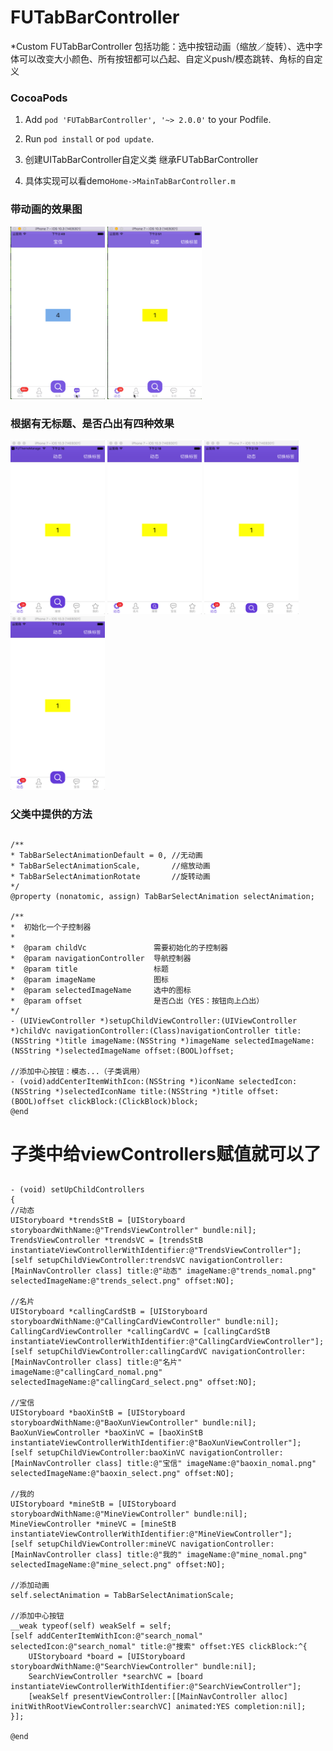 # FUTabBarController
*Custom FUTabBarController
包括功能：选中按钮动画（缩放／旋转）、选中字体可以改变大小颜色、所有按钮都可以凸起、自定义push/模态跳转、角标的自定义


### CocoaPods

  1. Add `pod 'FUTabBarController', '~> 2.0.0'` to your Podfile.

  2. Run `pod install` or `pod update`.

  3. 创建UITabBarController自定义类 继承FUTabBarController
  4. 具体实现可以看demo`Home->MainTabBarController.m`
  

### 带动画的效果图
<img src="https://github.com/FuJunZhi/FUResources/blob/master/Images/FUTabar.gif" width="30%" height="30%">
<img src="https://github.com/FuJunZhi/FUResources/blob/master/Images/FUTabar1.gif" width="30%" height="30%">

### 根据有无标题、是否凸出有四种效果
<img src="https://github.com/FuJunZhi/FUResources/blob/master/Images/FUTabar2.png" width="30%" height="30%">
<img src="https://github.com/FuJunZhi/FUResources/blob/master/Images/FUTabar3.png" width="30%" height="30%">
<img src="https://github.com/FuJunZhi/FUResources/blob/master/Images/FUTabar4.png" width="30%" height="30%">
<img src="https://github.com/FuJunZhi/FUResources/blob/master/Images/FUTabar5.png" width="30%" height="30%">


### 父类中提供的方法
## <a id="initialize"></a>
```objc
/**
* TabBarSelectAnimationDefault = 0, //无动画
* TabBarSelectAnimationScale,       //缩放动画
* TabBarSelectAnimationRotate       //旋转动画 
*/
@property (nonatomic, assign) TabBarSelectAnimation selectAnimation;

/**
*  初始化一个子控制器
*
*  @param childVc               需要初始化的子控制器
*  @param navigationController  导航控制器
*  @param title                 标题
*  @param imageName             图标
*  @param selectedImageName     选中的图标
*  @param offset                是否凸出（YES：按钮向上凸出）
*/
- (UIViewController *)setupChildViewController:(UIViewController *)childVc navigationController:(Class)navigationController title:(NSString *)title imageName:(NSString *)imageName selectedImageName:(NSString *)selectedImageName offset:(BOOL)offset;

//添加中心按钮：模态...（子类调用）
- (void)addCenterItemWithIcon:(NSString *)iconName selectedIcon:(NSString *)selectedIconName title:(NSString *)title offset:(BOOL)offset clickBlock:(ClickBlock)block;
@end
```


# 子类中给viewControllers赋值就可以了
## <a id="setup"></a>
```objc
- (void) setUpChildControllers
{
//动态
UIStoryboard *trendsStB = [UIStoryboard storyboardWithName:@"TrendsViewController" bundle:nil];
TrendsViewController *trendsVC = [trendsStB instantiateViewControllerWithIdentifier:@"TrendsViewController"];
[self setupChildViewController:trendsVC navigationController:[MainNavController class] title:@"动态" imageName:@"trends_nomal.png" selectedImageName:@"trends_select.png" offset:NO];

//名片
UIStoryboard *callingCardStB = [UIStoryboard storyboardWithName:@"CallingCardViewController" bundle:nil];
CallingCardViewController *callingCardVC = [callingCardStB instantiateViewControllerWithIdentifier:@"CallingCardViewController"];
[self setupChildViewController:callingCardVC navigationController:[MainNavController class] title:@"名片" imageName:@"callingCard_nomal.png" selectedImageName:@"callingCard_select.png" offset:NO];

//宝信
UIStoryboard *baoXinStB = [UIStoryboard storyboardWithName:@"BaoXunViewController" bundle:nil];
BaoXunViewController *baoXinVC = [baoXinStB instantiateViewControllerWithIdentifier:@"BaoXunViewController"];
[self setupChildViewController:baoXinVC navigationController:[MainNavController class] title:@"宝信" imageName:@"baoxin_nomal.png" selectedImageName:@"baoxin_select.png" offset:NO];

//我的
UIStoryboard *mineStB = [UIStoryboard storyboardWithName:@"MineViewController" bundle:nil];
MineViewController *mineVC = [mineStB instantiateViewControllerWithIdentifier:@"MineViewController"];
[self setupChildViewController:mineVC navigationController:[MainNavController class] title:@"我的" imageName:@"mine_nomal.png" selectedImageName:@"mine_select.png" offset:NO];

//添加动画
self.selectAnimation = TabBarSelectAnimationScale;

//添加中心按钮
__weak typeof(self) weakSelf = self;
[self addCenterItemWithIcon:@"search_nomal" selectedIcon:@"search_nomal" title:@"搜索" offset:YES clickBlock:^{
    UIStoryboard *board = [UIStoryboard storyboardWithName:@"SearchViewController" bundle:nil];
    SearchViewController *searchVC = [board instantiateViewControllerWithIdentifier:@"SearchViewController"];
    [weakSelf presentViewController:[[MainNavController alloc] initWithRootViewController:searchVC] animated:YES completion:nil];
}];

@end
```
